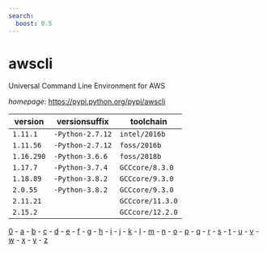 ```yaml
---
search:
  boost: 0.5
---
```

# awscli

Universal Command Line Environment for AWS

*homepage*: <https://pypi.python.org/pypi/awscli>

version | versionsuffix | toolchain
--------|---------------|----------
``1.11.1`` | ``-Python-2.7.12`` | ``intel/2016b``
``1.11.56`` | ``-Python-2.7.12`` | ``foss/2016b``
``1.16.290`` | ``-Python-3.6.6`` | ``foss/2018b``
``1.17.7`` | ``-Python-3.7.4`` | ``GCCcore/8.3.0``
``1.18.89`` | ``-Python-3.8.2`` | ``GCCcore/9.3.0``
``2.0.55`` | ``-Python-3.8.2`` | ``GCCcore/9.3.0``
``2.11.21`` |  | ``GCCcore/11.3.0``
``2.15.2`` |  | ``GCCcore/12.2.0``

[0](../0/index.md) - [a](../a/index.md) - [b](../b/index.md) - [c](../c/index.md) - [d](../d/index.md) - [e](../e/index.md) - [f](../f/index.md) - [g](../g/index.md) - [h](../h/index.md) - [i](../i/index.md) - [j](../j/index.md) - [k](../k/index.md) - [l](../l/index.md) - [m](../m/index.md) - [n](../n/index.md) - [o](../o/index.md) - [p](../p/index.md) - [q](../q/index.md) - [r](../r/index.md) - [s](../s/index.md) - [t](../t/index.md) - [u](../u/index.md) - [v](../v/index.md) - [w](../w/index.md) - [x](../x/index.md) - [y](../y/index.md) - [z](../z/index.md)

